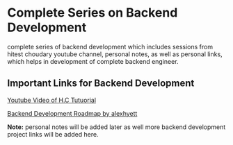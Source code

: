 # Complete Series on Backend Development

complete series of backend development which includes sessions from hitest choudary youtube channel, personal notes, as well as personal links, which helps in development of complete backend engineer.

## Important Links for Backend Development

[Youtube Video of H.C Tutuorial](https://youtu.be/7fjOw8ApZ1I?si=m-8Kmufi6YZKSUU1&t=16401)

[Backend Development Roadmap by alexhyett](https://roadmap.alexhyett.com/backend-developer-roadmap/)

**Note:** personal notes will be added later as well more backend development project links will be added here.
